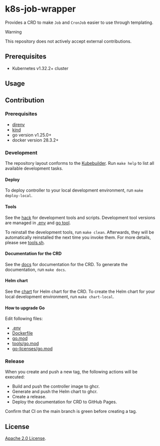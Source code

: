 # k8s-job-wrapper

Provides a CRD to make `Job` and `CronJob` easier to use through templating.

> [!WARNING]
> This repository does not actively accept external contributions.

## Prerequisites

- Kubernetes v1.32.2+ cluster

## Usage

## Contribution

### Prerequisites

- [direnv](https://github.com/direnv/direnv)
- [kind](https://github.com/kubernetes-sigs/kind)
- go version v1.25.0+
- docker version 28.3.2+

### Development

The repository layout conforms to the [Kubebuilder](https://github.com/kubernetes-sigs/kubebuilder).
Run `make help` to list all available development tasks.

#### Deploy

To deploy controller to your local development environment, run `make deploy-local`.

#### Tools

See the [hack](./hack) for development tools and scripts.
Development tool versions are managed in [.env](./.github/.env) and [go tool](./hack/tools).

To reinstall the development tools, run `make clean`.
Afterwards, they will be automatically reinstalled the next time you invoke them.
For more details, please see [tools.sh](./hack/tools.sh).

#### Documentation for the CRD

See the [docs](./hack/docs) for documentation for the CRD.
To generate the documentation, run `make docs`.

#### Helm chart

See the [chart](./hack/chart) for Helm chart for the CRD.
To create the Helm chart for your local development environment, run `make chart-local`.

#### How to upgrade Go

Edit following files:

- [.env](./.github/.env)
- [Dockerfile](./Dockerfile)
- [go.mod](./go.mod)
- [tools/go.mod](./hack/tools/go.mod)
- [go-licenses/go.mod](./hack/go-licenses/go.mod)

### Release

When you create and push a new tag, the following actions will be executed:

- Build and push the controller image to ghcr.
- Generate and push the Helm chart to ghcr.
- Create a release.
- Deploy the documentation for CRD to GitHub Pages.

Confirm that CI on the main branch is green before creating a tag.

## License

[Apache 2.0 License](./LICENSE).
